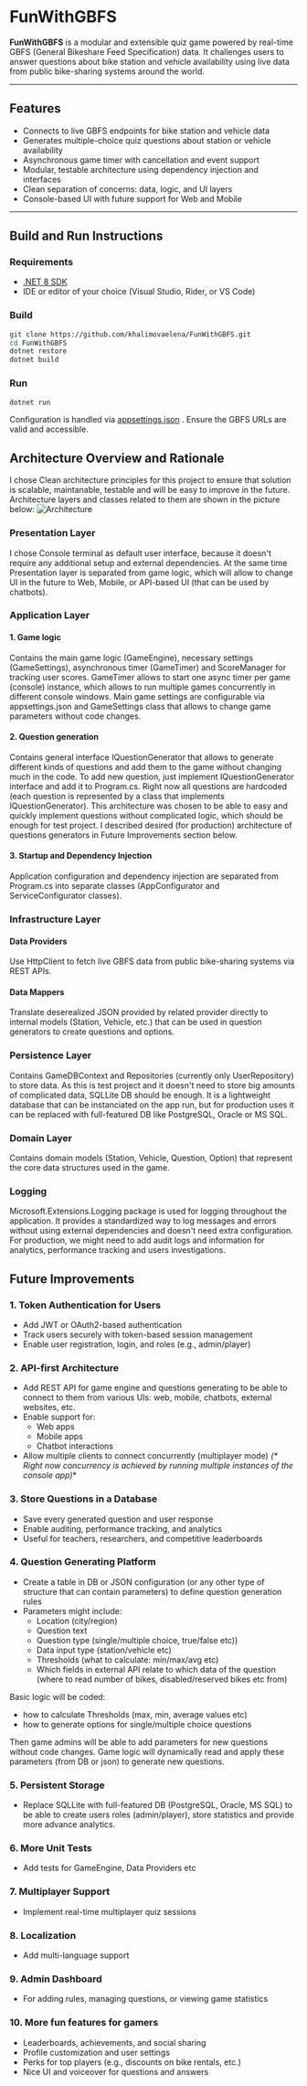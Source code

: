﻿# FunWithGBFS

**FunWithGBFS** is a modular and extensible quiz game powered by real-time GBFS (General Bikeshare Feed Specification) data. It challenges users to answer questions about bike station and vehicle availability using live data from public bike-sharing systems around the world.

---

## Features

- Connects to live GBFS endpoints for bike station and vehicle data
- Generates multiple-choice quiz questions about station or vehicle availability
- Asynchronous game timer with cancellation and event support
- Modular, testable architecture using dependency injection and interfaces
- Clean separation of concerns: data, logic, and UI layers
- Console-based UI with future support for Web and Mobile

---

## Build and Run Instructions

### Requirements

- [.NET 8 SDK](https://dotnet.microsoft.com/en-us/download)
- IDE or editor of your choice (Visual Studio, Rider, or VS Code)

### Build

```bash
git clone https://github.com/khalimovaelena/FunWithGBFS.git
cd FunWithGBFS
dotnet restore
dotnet build
```

### Run
```bash
dotnet run
```

Configuration is handled via [appsettings.json](https://github.com/khalimovaelena/FunWithGBFS/blob/main/FunWithGBFS/Config/appsettings.json) . Ensure the GBFS URLs are valid and accessible.

## Architecture Overview and Rationale
I chose Clean architecture principles for this project to ensure that solution is scalable, maintanable, testable and will be easy to improve in the future.
Architecture layers and classes related to them are shown in the picture below:
![Architecture](./Images/FunWithGBFS_Architecture.jpg)

### Presentation Layer
I chose Console terminal as default user interface, because it doesn't require any additional setup and external dependencies.
At the same time Presentation layer is separated from game logic, which will allow to change UI in the future to Web, Mobile, or API-based UI (that can be used by chatbots).

### Application Layer

#### 1. Game logic
Contains the main game logic (GameEngine), necessary settings (GameSettings), asynchronous timer (GameTimer) and ScoreManager for tracking user scores.
GameTimer allows to start one async timer per game (console) instance, which allows to run multiple games concurrently in different console windows.
Main game settings are configurable via appsettings.json and GameSettings class that allows to change game parameters without code changes.

#### 2. Question generation
Contains general interface IQuestionGenerator that allows to generate different kinds of questions and add them to the game without changing much in the code.
To add new question, just implement IQuestionGenerator interface and add it to Program.cs.
Right now all questions are hardcoded (each question is represented by a class that implements IQuestionGenerator). This architecture was chosen to be able to easy and quickly implement questions without complicated logic, which should be enough for test project.
I described  desired (for production) architecture of questions generators in Future Improvements section below.

#### 3. Startup and Dependency Injection
Application configuration and dependency injection are separated from Program.cs into separate classes (AppConfigurator and ServiceConfigurator classes).

### Infrastructure Layer

#### Data Providers
Use HttpClient to fetch live GBFS data from public bike-sharing systems via REST APIs.

#### Data Mappers
Translate deserealized JSON provided by related provider directly to internal models (Station, Vehicle, etc.) that can be used in question generators to create questions and options.

### Persistence Layer
Contains GameDBContext and Repositories (currently only UserRepository) to store data. 
As this is test project and it doesn't need to store big amounts of complicated data, SQLLite DB should be enough. It is a lightweight database that can be instanciated on the app run, but for production uses it can be replaced with full-featured DB like PostgreSQL, Oracle or MS SQL.

### Domain Layer
Contains domain models (Station, Vehicle, Question, Option) that represent the core data structures used in the game. 

### Logging
Microsoft.Extensions.Logging package is used for logging throughout the application. 
It provides a standardized way to log messages and errors without using external dependencies and doesn't need extra configuration.
For production, we might need to add audit logs and information for analytics, performance tracking and users investigations. 

## Future Improvements
### 1. Token Authentication for Users
- Add JWT or OAuth2-based authentication
- Track users securely with token-based session management
- Enable user registration, login, and roles (e.g., admin/player)

### 2. API-first Architecture
- Add REST API for game engine and questions generating to be able to connect to them from various UIs: web, mobile, chatbots, external websites, etc.
- Enable support for:
	- Web apps
	- Mobile apps
	- Chatbot interactions
- Allow multiple clients to connect concurrently (multiplayer mode)
*(\* Right now concurrency is achieved by running multiple instances of the console app)**

### 3. Store Questions in a Database
- Save every generated question and user response
- Enable auditing, performance tracking, and analytics
- Useful for teachers, researchers, and competitive leaderboards

### 4. Question Generating Platform
- Create a table in DB or JSON configuration (or any other type of structure that can contain parameters) to define question generation rules
- Parameters might include:
	- Location (city/region)
	- Question text
	- Question type (single/multiple choice, true/false etc))
	- Data input type (station/vehicle etc)
	- Thresholds (what to calculate: min/max/avg etc)
	- Which fields in external API relate to which data of the question (where to read number of bikes, disabled/reserved bikes etc from)

Basic logic will be coded: 
- how to calculate Thresholds (max, min, average values etc) 
- how to generate options for single/multiple choice questions

Then game admins will be able to add parameters for new questions without code changes.
Game logic will dynamically read and apply these parameters (from DB or json) to generate new questions.

### 5. Persistent Storage 
- Replace SQLLite with full-featured DB (PostgreSQL, Oracle, MS SQL) to be able to create users roles (admin/player), store statistics and provide more advance analytics.

### 6. More Unit Tests 
- Add tests for GameEngine, Data Providers etc

### 7. Multiplayer Support 
- Implement real-time multiplayer quiz sessions

### 8. Localization
- Add multi-language support

### 9. Admin Dashboard
- For adding rules, managing questions, or viewing game statistics

### 10. More fun features for gamers
- Leaderboards, achievements, and social sharing
- Profile customization and user settings
- Perks for top players (e.g., discounts on bike rentals, etc.)
- Nice UI and voiceover for questions and answers
